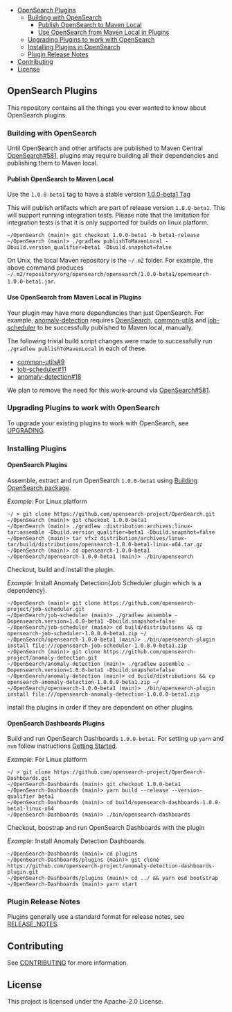 - [OpenSearch Plugins](#opensearch-plugins)
    - [Building with OpenSearch](#building-with-opensearch)
        - [Publish OpenSearch to Maven Local](#publish-opensearch-to-maven-local)
        - [Use OpenSearch from Maven Local in Plugins](#use-opensearch-from-maven-local-in-plugins)
    - [Upgrading Plugins to work with OpenSearch](#upgrading-plugins-to-work-with-opensearch)
    - [Installing Plugins in OpenSearch](#installing-plugins-in-opensearch)
    - [Plugin Release Notes](#plugin-release-notes)
- [Contributing](#contributing)
- [License](#license)

## OpenSearch Plugins

This repository contains all the things you ever wanted to know about OpenSearch plugins.

### Building with OpenSearch

Until OpenSearch and other artifacts are published to Maven Central [OpenSearch#581](https://github.com/opensearch-project/OpenSearch/issues/581), plugins may require building all their dependencies and publishing them to Maven local.

#### Publish OpenSearch to Maven Local
Use the `1.0.0-beta1` tag to have a stable version [1.0.0-beta1 Tag](https://github.com/opensearch-project/OpenSearch/releases/tag/1.0.0-beta1) 

This will publish artifacts which are part of release version `1.0.0-beta1`.
This will support running integration tests. Please note that the limitation for integration tests is that it is only supported for builds on linux platform.

```
~/OpenSearch (main)> git checkout 1.0.0-beta1 -b beta1-release
~/OpenSearch (main)> ./gradlew publishToMavenLocal -Dbuild.version_qualifier=beta1 -Dbuild.snapshot=false
```

On Unix, the local Maven repository is the `~/.m2` folder. For example, the above command produces `~/.m2/repository/org/opensearch/opensearch/1.0.0-beta1/opensearch-1.0.0-beta1.jar`.

#### Use OpenSearch from Maven Local in Plugins

Your plugin may have more dependencies than just OpenSearch. For example, [anomaly-detection](https://github.com/opensearch-project/anomaly-detection) requires [OpenSearch](https://github.com/opensearch-project/OpenSearch), [common-utils](https://github.com/opensearch-project/common-utils) and [job-scheduler](https://github.com/opensearch-project/job-scheduler) to be successfully published to Maven local, manually. 

The following trivial build script changes were made to successfully run `./gradlew publishToMavenLocal` in each of these.

* [common-utils#9](https://github.com/opensearch-project/common-utils/pull/9)
* [job-scheduler#11](https://github.com/opensearch-project/job-scheduler/pull/11)
* [anomaly-detection#18](https://github.com/opensearch-project/anomaly-detection/pull/18)

We plan to remove the need for this work-around via [OpenSearch#581](https://github.com/opensearch-project/OpenSearch/issues/581).

### Upgrading Plugins to work with OpenSearch

To upgrade your existing plugins to work with OpenSearch, see [UPGRADING](./UPGRADING.md).

### Installing Plugins

#### OpenSearch Plugins

Assemble, extract and run OpenSearch `1.0.0-beta1` using [Building OpenSearch package](https://github.com/opensearch-project/OpenSearch/blob/main/TESTING.asciidoc#creating-packages).  

_Example_: For Linux platform

```
~/ > git clone https://github.com/opensearch-project/OpenSearch.git
~/OpenSearch (main)> git checkout 1.0.0-beta1
~/OpenSearch (main)> ./gradlew :distribution:archives:linux-tar:assemble -Dbuild.version_qualifier=beta1 -Dbuild.snapshot=false
~/OpenSearch (main)> tar vfxz distribution/archives/linux-tar/build/distributions/opensearch-1.0.0-beta1-linux-x64.tar.gz
~/OpenSearch (main)> cd opensearch-1.0.0-beta1
~/OpenSearch/opensearch-1.0.0-beta1 (main)> ./bin/opensearch
```

Checkout, build and install the plugin.

_Example_: Install Anomaly Detection(Job Scheduler plugin which is a dependency).

```
~/OpenSearch (main)> git clone https://github.com/opensearch-project/job-scheduler.git
~/OpenSearch/job-scheduler (main)> ./gradlew assemble -Dopensearch.version=1.0.0-beta1 -Dbuild.snapshot=false
~/OpenSearch/job-scheduler (main)> cd build/distributions && cp opensearch-job-scheduler-1.0.0.0-beta1.zip ~/
~/OpenSearch/opensearch-1.0.0-beta1 (main)> ./bin/opensearch-plugin install file:///opensearch-job-scheduler-1.0.0.0-beta1.zip
~/OpenSearch (main)> git clone https://github.com/opensearch-project/anomaly-detection.git
~/OpenSearch/anomaly-detection (main)> ./gradlew assemble -Dopensearch.version=1.0.0-beta1 -Dbuild.snapshot=false
~/OpenSearch/anomaly-detection (main)> cd build/distributions && cp opensearch-anomaly-detection-1.0.0.0-beta1.zip ~/
~/OpenSearch/opensearch-1.0.0-beta1 (main)> ./bin/opensearch-plugin install file:///opensearch-anomaly-detection-1.0.0.0-beta1.zip
```

Install the plugins in order if they are dependent on other plugins.

#### OpenSearch Dashboards Plugins
Build and run OpenSearch Dashboards `1.0.0-beta1`. For setting up `yarn` and `nvm` follow instructions [Getting Started](https://github.com/opensearch-project/OpenSearch-Dashboards#getting-started).

_Example_: For Linux platform

```
~/ > git clone https://github.com/opensearch-project/OpenSearch-Dashboards.git
~/OpenSearch-Dashboards (main)> git checkout 1.0.0-beta1
~/OpenSearch-Dashboards (main)> yarn build --release --version-qualifier beta1
~/OpenSearch-Dashboards (main)> cd build/opensearch-dashboards-1.0.0-beta1-linux-x64
~/OpenSearch-Dashboards (main)> ./bin/opensearch-dashboards
```

Checkout, boostrap and run OpenSearch Dashboards with the plugin

_Example_: Install Anomaly Detection Dashboards.

```
~/OpenSearch-Dashboards (main)> cd plugins
~/OpenSearch-Dashboards/plugins (main)> git clone https://github.com/opensearch-project/anomaly-detection-dashboards-plugin.git
~/OpenSearch-Dashboards/plugins (main)> cd ../ && yarn osd bootstrap
~/OpenSearch-Dashboards (main)> yarn start
```


### Plugin Release Notes

Plugins generally use a standard format for release notes, see [RELEASE_NOTES](./RELEASE_NOTES.md).

## Contributing

See [CONTRIBUTING](CONTRIBUTING.md#security-issue-notifications) for more information.

## License

This project is licensed under the Apache-2.0 License.
